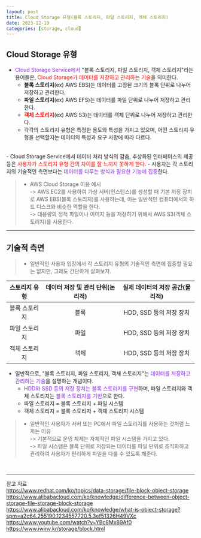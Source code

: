 ```yaml
---
layout: post
title: Cloud Storage 유형(블록 스토리지, 파일 스토리지, 객체 스토리지)
date: 2023-12-19
categories: [storage, cloud]
---
```

## Cloud Storage 유형
- <span style="color:blueviolet">Cloud Storage Service에서</span> "블록 스토리지, 파일 스토리지, 객체 스토리지"라는 용어들은, <span style="color:red">Cloud Storage가 데이터를 저장하고 관리하는 기술</span>을 의미한다.
    - **블록 스토리지**(ex) AWS EBS)는 데이터를 고정된 크기의 블록 단위로 나누어 저장하고 관리한다.
    - **파일 스토리지**(ex) AWS EFS)는 데이터를 파일 단위로 나누어 저장하고 관리한다.
    - <span style="color:red">**객체 스토리지**</span>(ex) AWS S3)는 데이터를 객체 단위로 나누어 저장하고 관리한다.  
    - 각각의 스토리지 유형은 특정한 용도와 특성을 가지고 있으며, 어떤 스토리지 유형을 선택할지는 데이터의 특성과 요구 사항에 따라 다르다.  
<br>
- Cloud Storage Service에서 데이터 처리 방식의 감춤, 추상화된 인터페이스의 제공 등은<span style="color:red"> 사용자가 스토리지 유형 간의 차이를 잘 느끼지 못하게 한다.</span>   
    - 사용자는 각 스토리지의 기술적인 측면보다는 <span style="color:blueviolet">데이터를 다루는 방식과 필요한 기능에 집중</span>한다.  

> - AWS Cloud Storage 이용 예시  
    -> AWS EC2를 사용하여 가상 서버(인스턴스)를 생성할 때 기본 저장 장치로 AWS EBS(블록 스토리지)를 사용하는데, 이는 일반적인 컴퓨터에서의 하드 디스크와 비슷한 역할을 한다.  
    -> 대용량의 정적 파일이나 이미지 등을 저장하기 위해서 AWS S3(객체 스토리지)를 사용한다.

---
## 기술적 측면
> - 일반적인 사용자 입장에서 각 스토리지 유형의 기술적인 측면에 집중할 필요는 없지만, 그래도 간단하게 살펴보자.

| 스토리지 유형 | 데이터 저장 및 관리 단위(논리적) | 실제 데이터의 저장 공간(물리적) |
|:-------------------------:|:-------------------------:|:---------------------:|
| 블록 스토리지 | 블록 |HDD, SSD 등의 저장 장치 |
| 파일 스토리지 | 파일 |HDD, SSD 등의 저장 장치 |
| 객체 스토리지 | 객체 |HDD, SSD 등의 저장 장치 |

- 일반적으로, "블록 스토리지, 파일 스토리지, 객체 스토리지"는 <span style="color:blueviolet">데이터를 저장하고 관리하는 기술</span>을 설명하는 개념이다.   
    - <span style="color:blueviolet">HDD와 SSD 등의 저장 장치는 블록 스토리지를 구현</span>하며, 파일 스토리지와 객체 스토리지는 <span style="color:blueviolet"> 블록 스토리지를 기반</span>으로 한다.
    - 파일 스토리지 = 블록 스토리지 + 파일 시스템   
    - 객체 스토리지 = 블록 스토리지 + 객체 스토리지 시스템   

> - 일반적인 사용자가 서버 또는 PC에서 파일 스토리지를 사용하는 것처럼 느끼는 이유   
    -> 기본적으로 운영 체제는 자체적인 파일 시스템을 가지고 있다.  
    -> 파일 시스템은 블록 단위로 저장되는 데이터를 파일 단위로 조직화하고 관리하여 사용자가 편리하게 파일을 다룰 수 있도록 해준다.
 <br>

---
참고 자료   
https://www.redhat.com/ko/topics/data-storage/file-block-object-storage   
https://www.alibabacloud.com/ko/knowledge/difference-between-object-storage-file-storage-block-storage   
https://www.alibabacloud.com/ko/knowledge/what-is-object-storage?spm=a2c64.255190.1234557720.5.3ef51326H49VXc  
https://www.youtube.com/watch?v=YBc8Mx89Af0   
https://www.iwinv.kr/storage/block.html
